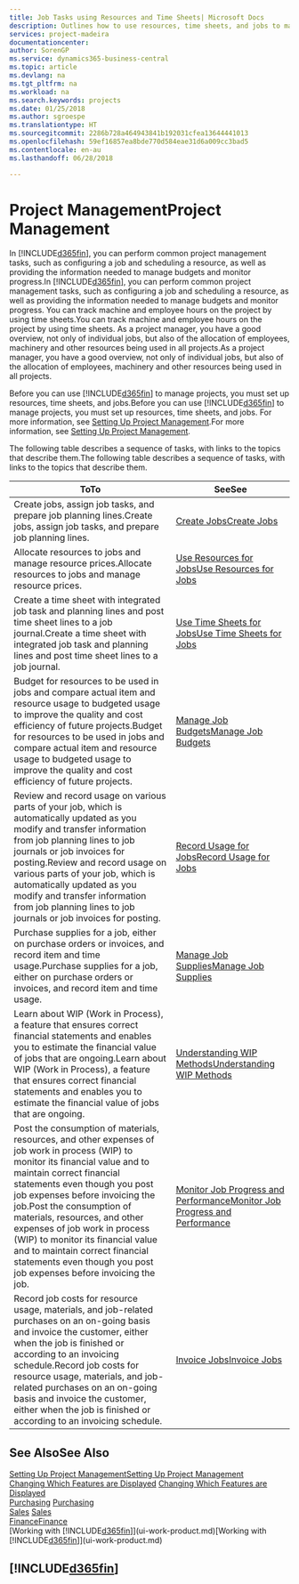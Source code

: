 ```yaml
---
title: Job Tasks using Resources and Time Sheets| Microsoft Docs
description: Outlines how to use resources, time sheets, and jobs to manage projects.
services: project-madeira
documentationcenter: 
author: SorenGP
ms.service: dynamics365-business-central
ms.topic: article
ms.devlang: na
ms.tgt_pltfrm: na
ms.workload: na
ms.search.keywords: projects
ms.date: 01/25/2018
ms.author: sgroespe
ms.translationtype: HT
ms.sourcegitcommit: 2286b728a464943841b192031cfea13644441013
ms.openlocfilehash: 59ef16857ea8bde770d584eae31d6a009cc3bad5
ms.contentlocale: en-au
ms.lasthandoff: 06/28/2018

---
```

# <a name="project-management"></a><span data-ttu-id="0576d-103">Project Management</span><span class="sxs-lookup"><span data-stu-id="0576d-103">Project Management</span></span>
<span data-ttu-id="0576d-104">In [!INCLUDE[d365fin](includes/d365fin_md.md)], you can perform common project management tasks, such as configuring a job and scheduling a resource, as well as providing the information needed to manage budgets and monitor progress.</span><span class="sxs-lookup"><span data-stu-id="0576d-104">In [!INCLUDE[d365fin](includes/d365fin_md.md)], you can perform common project management tasks, such as configuring a job and scheduling a resource, as well as providing the information needed to manage budgets and monitor progress.</span></span> <span data-ttu-id="0576d-105">You can track machine and employee hours on the project by using time sheets.</span><span class="sxs-lookup"><span data-stu-id="0576d-105">You can track machine and employee hours on the project by using time sheets.</span></span> <span data-ttu-id="0576d-106">As a project manager, you have a good overview, not only of individual jobs, but also of the allocation of employees, machinery and other resources being used in all projects.</span><span class="sxs-lookup"><span data-stu-id="0576d-106">As a project manager, you have a good overview, not only of individual jobs, but also of the allocation of employees, machinery and other resources being used in all projects.</span></span>

<span data-ttu-id="0576d-107">Before you can use [!INCLUDE[d365fin](includes/d365fin_md.md)] to manage projects, you must set up resources, time sheets, and jobs.</span><span class="sxs-lookup"><span data-stu-id="0576d-107">Before you can use [!INCLUDE[d365fin](includes/d365fin_md.md)] to manage projects, you must set up resources, time sheets, and jobs.</span></span> <span data-ttu-id="0576d-108">For more information, see [Setting Up Project Management](projects-setup-projects.md).</span><span class="sxs-lookup"><span data-stu-id="0576d-108">For more information, see [Setting Up Project Management](projects-setup-projects.md).</span></span>  

<span data-ttu-id="0576d-109">The following table describes a sequence of tasks, with links to the topics that describe them.</span><span class="sxs-lookup"><span data-stu-id="0576d-109">The following table describes a sequence of tasks, with links to the topics that describe them.</span></span>

| <span data-ttu-id="0576d-110">To</span><span class="sxs-lookup"><span data-stu-id="0576d-110">To</span></span> | <span data-ttu-id="0576d-111">See</span><span class="sxs-lookup"><span data-stu-id="0576d-111">See</span></span> |
| --- | --- |
| <span data-ttu-id="0576d-112">Create jobs, assign job tasks, and prepare job planning lines.</span><span class="sxs-lookup"><span data-stu-id="0576d-112">Create jobs, assign job tasks, and prepare job planning lines.</span></span> |[<span data-ttu-id="0576d-113">Create Jobs</span><span class="sxs-lookup"><span data-stu-id="0576d-113">Create Jobs</span></span>](projects-how-create-jobs.md) |
| <span data-ttu-id="0576d-114">Allocate resources to jobs and manage resource prices.</span><span class="sxs-lookup"><span data-stu-id="0576d-114">Allocate resources to jobs and manage resource prices.</span></span> |[<span data-ttu-id="0576d-115">Use Resources for Jobs</span><span class="sxs-lookup"><span data-stu-id="0576d-115">Use Resources for Jobs</span></span>](projects-how-use-resources.md) |
| <span data-ttu-id="0576d-116">Create a time sheet with integrated job task and planning lines and post time sheet lines to a job journal.</span><span class="sxs-lookup"><span data-stu-id="0576d-116">Create a time sheet with integrated job task and planning lines and post time sheet lines to a job journal.</span></span> |[<span data-ttu-id="0576d-117">Use Time Sheets for Jobs</span><span class="sxs-lookup"><span data-stu-id="0576d-117">Use Time Sheets for Jobs</span></span>](projects-how-use-time-sheets.md) |
| <span data-ttu-id="0576d-118">Budget for resources to be used in jobs and compare actual item and resource usage to budgeted usage to improve the quality and cost efficiency of future projects.</span><span class="sxs-lookup"><span data-stu-id="0576d-118">Budget for resources to be used in jobs and compare actual item and resource usage to budgeted usage to improve the quality and cost efficiency of future projects.</span></span> |[<span data-ttu-id="0576d-119">Manage Job Budgets</span><span class="sxs-lookup"><span data-stu-id="0576d-119">Manage Job Budgets</span></span>](projects-how-manage-budgets.md) |
| <span data-ttu-id="0576d-120">Review and record usage on various parts of your job, which is automatically updated as you modify and transfer information from job planning lines to job journals or job invoices for posting.</span><span class="sxs-lookup"><span data-stu-id="0576d-120">Review and record usage on various parts of your job, which is automatically updated as you modify and transfer information from job planning lines to job journals or job invoices for posting.</span></span> |[<span data-ttu-id="0576d-121">Record Usage for Jobs</span><span class="sxs-lookup"><span data-stu-id="0576d-121">Record Usage for Jobs</span></span>](projects-how-record-job-usage.md) |
| <span data-ttu-id="0576d-122">Purchase supplies for a job, either on purchase orders or invoices, and record item and time usage.</span><span class="sxs-lookup"><span data-stu-id="0576d-122">Purchase supplies for a job, either on purchase orders or invoices, and record item and time usage.</span></span> |[<span data-ttu-id="0576d-123">Manage Job Supplies</span><span class="sxs-lookup"><span data-stu-id="0576d-123">Manage Job Supplies</span></span>](projects-how-manage-project-supplies.md) |
| <span data-ttu-id="0576d-124">Learn about WIP (Work in Process), a feature that ensures correct financial statements and enables you to estimate the financial value of jobs that are ongoing.</span><span class="sxs-lookup"><span data-stu-id="0576d-124">Learn about WIP (Work in Process), a feature that ensures correct financial statements and enables you to estimate the financial value of jobs that are ongoing.</span></span> |[<span data-ttu-id="0576d-125">Understanding WIP Methods</span><span class="sxs-lookup"><span data-stu-id="0576d-125">Understanding WIP Methods</span></span>](projects-understanding-wip.md) |
| <span data-ttu-id="0576d-126">Post the consumption of materials, resources, and other expenses of job work in process (WIP) to monitor its financial value and to maintain correct financial statements even though you post job expenses before invoicing the job.</span><span class="sxs-lookup"><span data-stu-id="0576d-126">Post the consumption of materials, resources, and other expenses of job work in process (WIP) to monitor its financial value and to maintain correct financial statements even though you post job expenses before invoicing the job.</span></span> |[<span data-ttu-id="0576d-127">Monitor Job Progress and Performance</span><span class="sxs-lookup"><span data-stu-id="0576d-127">Monitor Job Progress and Performance</span></span>](projects-how-monitor-progress-performance.md) |
| <span data-ttu-id="0576d-128">Record job costs for resource usage, materials, and job-related purchases on an on-going basis and invoice the customer, either when the job is finished or according to an invoicing schedule.</span><span class="sxs-lookup"><span data-stu-id="0576d-128">Record job costs for resource usage, materials, and job-related purchases on an on-going basis and invoice the customer, either when the job is finished or according to an invoicing schedule.</span></span> |[<span data-ttu-id="0576d-129">Invoice Jobs</span><span class="sxs-lookup"><span data-stu-id="0576d-129">Invoice Jobs</span></span>](projects-how-invoice-jobs.md) |

## <a name="see-also"></a><span data-ttu-id="0576d-130">See Also</span><span class="sxs-lookup"><span data-stu-id="0576d-130">See Also</span></span>
[<span data-ttu-id="0576d-131">Setting Up Project Management</span><span class="sxs-lookup"><span data-stu-id="0576d-131">Setting Up Project Management</span></span>](projects-setup-projects.md)  
<span data-ttu-id="0576d-132">[Changing Which Features are Displayed](ui-experiences.md)    </span><span class="sxs-lookup"><span data-stu-id="0576d-132">[Changing Which Features are Displayed](ui-experiences.md)    </span></span>  
<span data-ttu-id="0576d-133">[Purchasing](purchasing-manage-purchasing.md)       </span><span class="sxs-lookup"><span data-stu-id="0576d-133">[Purchasing](purchasing-manage-purchasing.md)       </span></span>  
<span data-ttu-id="0576d-134">[Sales](sales-manage-sales.md)  </span><span class="sxs-lookup"><span data-stu-id="0576d-134">[Sales](sales-manage-sales.md)  </span></span>  
[<span data-ttu-id="0576d-135">Finance</span><span class="sxs-lookup"><span data-stu-id="0576d-135">Finance</span></span>](finance.md)  
<span data-ttu-id="0576d-136">[Working with [!INCLUDE[d365fin](includes/d365fin_md.md)]](ui-work-product.md)</span><span class="sxs-lookup"><span data-stu-id="0576d-136">[Working with [!INCLUDE[d365fin](includes/d365fin_md.md)]](ui-work-product.md)</span></span>  

## [!INCLUDE[d365fin](includes/free_trial_md.md)]  
 

